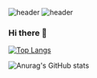 ![header](https://capsule-render.vercel.app/api?height=400&text=Hello%20World!&desc=Hello%20capsule%20render)
![header](https://capsule-render.vercel.app/api?type=wave&color=auto&height=400&section=header&text=Hello&desc=This%20is%20chaejeong&fontSize=90&animation=blink)

### Hi there 👋

<!--
**chaejeong-lee/chaejeong-lee** is a ✨ _special_ ✨ repository because its `README.md` (this file) appears on your GitHub profile.

Here are some ideas to get you started:

- 🔭 I’m currently working on ...
- 🌱 I’m currently learning ...
- 👯 I’m looking to collaborate on ...
- 🤔 I’m looking for help with ...
- 💬 Ask me about ...
- 📫 How to reach me: ...
- 😄 Pronouns: ...
- ⚡ Fun fact: ...
-->

<!--[![Solved.ac Profile](http://mazassumnida.wtf/api/generate_badge?boj=lcj000107)](https://solved.ac/lcj000107)<br/>-->

[![Top Langs](https://github-readme-stats.vercel.app/api/top-langs/?username=chaejeong-lee&layout=compact)](https://github.com/chaejeong-lee/github-readme-stats)

![Anurag's GitHub stats](https://github-readme-stats.vercel.app/api?username=chaejeong-lee&show_icons=true&theme=radical)
